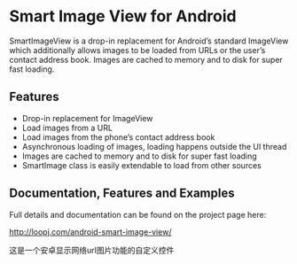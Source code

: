 Smart Image View for Android
==============================

SmartImageView is a drop-in replacement for Android’s standard ImageView which additionally allows images to be loaded from URLs or the user’s contact address book. Images are cached to memory and to disk for super fast loading.


Features
--------
- Drop-in replacement for ImageView
- Load images from a URL
- Load images from the phone’s contact address book
- Asynchronous loading of images, loading happens outside the UI thread
- Images are cached to memory and to disk for super fast loading
- SmartImage class is easily extendable to load from other sources


Documentation, Features and Examples
------------------------------------
Full details and documentation can be found on the project page here:

<http://loopj.com/android-smart-image-view/>


这是一个安卓显示网络url图片功能的自定义控件
